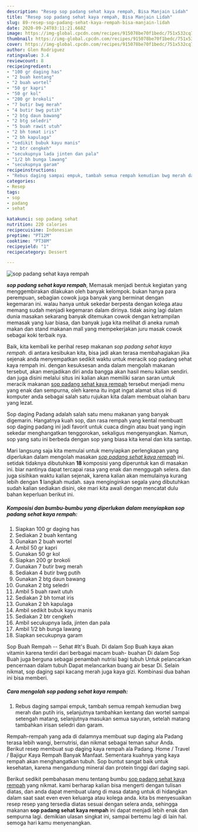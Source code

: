 ```yaml
---
description: "Resep sop padang sehat kaya rempah, Bisa Manjain Lidah"
title: "Resep sop padang sehat kaya rempah, Bisa Manjain Lidah"
slug: 89-resep-sop-padang-sehat-kaya-rempah-bisa-manjain-lidah
date: 2020-09-24T03:11:21.668Z
image: https://img-global.cpcdn.com/recipes/915078be70f1bedc/751x532cq70/sop-padang-sehat-kaya-rempah-foto-resep-utama.jpg
thumbnail: https://img-global.cpcdn.com/recipes/915078be70f1bedc/751x532cq70/sop-padang-sehat-kaya-rempah-foto-resep-utama.jpg
cover: https://img-global.cpcdn.com/recipes/915078be70f1bedc/751x532cq70/sop-padang-sehat-kaya-rempah-foto-resep-utama.jpg
author: Glen Rodriguez
ratingvalue: 3.4
reviewcount: 8
recipeingredient:
- "100 gr daging has"
- "2 buah kentang"
- "2 buah wortel"
- "50 gr kapri"
- "50 gr kol"
- "200 gr brokoli"
- "7 butir bwg merah"
- "4 butir bwg putih"
- "2 btg daun bawang"
- "2 btg seledri"
- "5 buah rawit utuh"
- "2 bh tomat iris"
- "2 bh kapulaga"
- "sedikit bubuk kayu manis"
- "2 btr cengkeh"
- "secukupnya lada jinten dan pala"
- "1/2 bh bunga lawang"
- "secukupnya garam"
recipeinstructions:
- "Rebus daging sampai empuk, tambah semua rempah kemudian bwg merah dan putih iris, selanjutnya tambahkan kentang dan wortel sampai setengah matang, selanjutnya masukan semua sayuran, setelah matang tambahkan irisan seledri dan garam."
categories:
- Resep
tags:
- sop
- padang
- sehat

katakunci: sop padang sehat 
nutrition: 220 calories
recipecuisine: Indonesian
preptime: "PT12M"
cooktime: "PT38M"
recipeyield: "1"
recipecategory: Dessert

---
```



![sop padang sehat kaya rempah](https://img-global.cpcdn.com/recipes/915078be70f1bedc/751x532cq70/sop-padang-sehat-kaya-rempah-foto-resep-utama.jpg)

<b><i>sop padang sehat kaya rempah</i></b>, Memasak menjadi bentuk kegiatan yang menggembirakan dilakukan oleh banyak kelompok. bukan hanya para perempuan, sebagian cowok juga banyak yang berminat dengan kegemaran ini. walau hanya untuk sekedar berpesta dengan kolega atau memang sudah menjadi kegemaran dalam dirinya. tidak asing lagi dalam dunia masakan sekarang banyak ditemukan cowok dengan ketrampilan memasak yang luar biasa, dan banyak juga kita melihat di aneka rumah makan dan stand makanan mall yang mempekerjakan juru masak cowok sebagai koki terbaik nya.

Baik, kita kembali ke perihal resep makanan <i>sop padang sehat kaya rempah</i>. di antara kesibukan kita, bisa jadi akan terasa membahagiakan jika sejenak anda menyempatkan sedikit waktu untuk meracik sop padang sehat kaya rempah ini. dengan kesuksesan anda dalam mengolah makanan tersebut, akan menjadikan diri anda bangga akan hasil menu kalian sendiri. dan juga disini melalui situs ini kalian akan memiliki saran saran untuk meracik makanan <u>sop padang sehat kaya rempah</u> tersebut menjadi menu yang enak dan sempurna, oleh karena itu ingat ingat alamat situs ini di komputer anda sebagai salah satu rujukan kita dalam membuat olahan baru yang lezat.

Sop daging Padang adalah salah satu menu makanan yang banyak digemarin. Hangatnya kuah sop, dan rasa rempah yang kental membuatt sop daging padang ini jadi favorit untuk cuaca dingin atau buat yang ingin sekedar menghangatkan tenggorokan, sekaligus mengenyangkan. Namun, sop yang satu ini berbeda dengan sop yang biasa kita kenal dan kita santap.


Mari langsung saja kita memulai untuk menyiapkan perlengkapan yang diperlukan dalam mengolah masakan <u><i>sop padang sehat kaya rempah</i></u> ini. setidak tidaknya dibutuhkan <b>18</b> komposisi yang diperuntuk kan di masakan ini. biar nantinya dapat tercapai rasa yang enak dan menggugah selera. dan juga sisihkan waktu kalian sejenak, karena kalian akan memulainya kurang lebih dengan <b>1</b> langkah mudah. saya menginginkan segala yang dibutuhkan sudah kalian sediakan disini, oke mari kita awali dengan mencatat dulu bahan keperluan berikut ini.

<!--inarticleads1-->

##### Komposisi dan bumbu-bumbu yang diperlukan dalam menyiapkan sop padang sehat kaya rempah:

1. Siapkan 100 gr daging has
1. Sediakan 2 buah kentang
1. Gunakan 2 buah wortel
1. Ambil 50 gr kapri
1. Gunakan 50 gr kol
1. Siapkan 200 gr brokoli
1. Gunakan 7 butir bwg merah
1. Sediakan 4 butir bwg putih
1. Gunakan 2 btg daun bawang
1. Gunakan 2 btg seledri
1. Ambil 5 buah rawit utuh
1. Sediakan 2 bh tomat iris
1. Gunakan 2 bh kapulaga
1. Ambil sedikit bubuk kayu manis
1. Sediakan 2 btr cengkeh
1. Ambil secukupnya lada, jinten dan pala
1. Ambil 1/2 bh bunga lawang
1. Siapkan secukupnya garam


Sop Buah Rempah -- Sehat #It&#39;s Buah. Di dalam Sop Buah kaya akan vitamin karena terdiri dari berbagai macam buah- buahan Di dalam Sop Buah juga berguna sebagai penambah nutrisi bagi tubuh Untuk pelancarkan pencernaan dalam tubuh Dapat melancarkan buang air besar Di. Selain nikmat, sop daging sapi kacang merah juga kaya gizi. Kombinasi dua bahan ini bisa memberi. 

<!--inarticleads2-->

##### Cara mengolah sop padang sehat kaya rempah:

1. Rebus daging sampai empuk, tambah semua rempah kemudian bwg merah dan putih iris, selanjutnya tambahkan kentang dan wortel sampai setengah matang, selanjutnya masukan semua sayuran, setelah matang tambahkan irisan seledri dan garam.


Rempah-rempah yang ada di dalamnya membuat sup daging ala Padang terasa lebih wangi, bernutrisi, dan nikmat sebagai teman sahur Anda. Berikut resep membuat sup daging kaya rempah ala Padang. Home / Travel / Bajigur Kaya Rempah Banyak Manfaat. Sementara kuahnya yang kaya rempah akan menghangatkan tubuh. Sop buntut sangat baik untuk kesehatan, karena mengandung mineral dan protein tinggi dari daging sapi. 

Berikut sedikit pembahasan menu tentang bumbu <u>sop padang sehat kaya rempah</u> yang nikmat. kami berharap kalian bisa mengerti dengan tulisan diatas, dan anda dapat membuat ulang di masa datang untuk di hidangkan dalam saat saat even even keluarga atau kolega anda. kita bs menyesuaikan resep resep yang tersedia diatas sesuai dengan selera anda, sehingga makanan <b>sop padang sehat kaya rempah</b> ini dapat menjadi lebih enak dan sempurna lagi. demikian ulasan singkat ini, sampai bertemu lagi di lain hal. semoga hari kamu menyenangkan.
